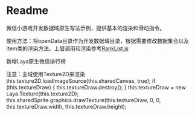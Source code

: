 # Readme

微信小游戏开发数据域原生写法示例，提供基本的渲染和滑动指令。

使用方法：将openData目录作为开发数据域目录，根据需要修改数据集合以及Item类的渲染方法。上层调用和渲染参考[RankList.js](./sample/RankList.js)



新增Laya原生微信排行榜

注意：主域使用Texture2D来渲染
        this.texture2D.loadImageSource(this.sharedCanvas, true);
        if (this.textureDraw) {
            this.textureDraw.destroy();
        }
        this.textureDraw = new Laya.Texture(this.texture2D);
        this.sharedSprite.graphics.drawTexture(this.textureDraw, 0, 0, this.textureDraw.width, this.textureDraw.height);



